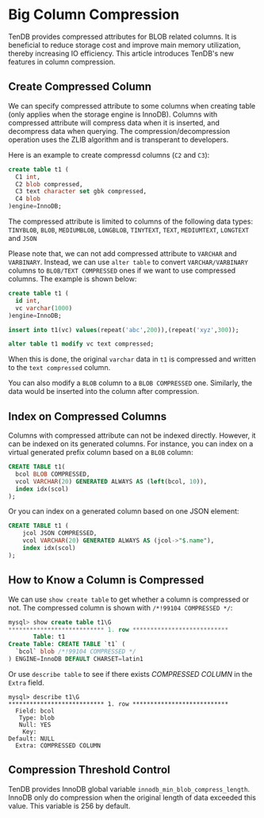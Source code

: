 # Big Column Compression
TenDB provides compressed attributes for BLOB related columns. It is beneficial to reduce storage cost and improve main memory utilization, thereby increasing IO efficiency. This article introduces TenDB's new features in column compression.

## Create Compressed Column
We can specify compressed attribute to some columns when creating table (only applies when the storage engine is InnoDB). Columns with compressed attribute will compress data when it is inserted, and decompress data when querying. The compression/decompression operation uses the ZLIB algorithm and is transperant to developers.

Here is an example to create compressd columns (`C2` and `C3`):
```sql
create table t1 (
  C1 int,
  C2 blob compressed,
  C3 text character set gbk compressed,
  C4 blob
)engine=InnoDB;
```
The compressed attribute is limited to columns of the following data types: `TINYBLOB`, `BLOB`, `MEDIUMBLOB`, `LONGBLOB`, `TINYTEXT`, `TEXT`, `MEDIUMTEXT`, `LONGTEXT` and `JSON`  

Please note that, we can not add compressed attribute to `VARCHAR` and `VARBINARY`. Instead, we can use `alter table` to convert `VARCHAR/VARBINARY` columns to `BLOB/TEXT COMPRESSED` ones if we want to use compressed columns. The example is shown below: 
```sql
create table t1 (
  id int,
  vc varchar(1000)
)engine=InnoDB;

insert into t1(vc) values(repeat('abc',200)),(repeat('xyz',300));

alter table t1 modify vc text compressed;
```
When this is done, the original `varchar` data in `t1` is compressed and written to the `text compressed` column.
  
You can also modify a `BLOB` column to a `BLOB COMPRESSED` one. Similarly, the data would be inserted into the column after compression.

## Index on Compressed Columns
Columns with compressed attribute can not be indexed directly. However, it can be indexed on its generated columns. For instance, you can index on a virtual generated prefix column based on a `BLOB` column:
```sql
CREATE TABLE t1(
  bcol BLOB COMPRESSED, 
  vcol VARCHAR(20) GENERATED ALWAYS AS (left(bcol, 10)),
  index idx(scol)
);
```
Or you can index on a generated column based on one JSON element:
```sql
CREATE TABLE t1 (
    jcol JSON COMPRESSED, 
    vcol VARCHAR(20) GENERATED ALWAYS AS (jcol->"$.name"),
    index idx(scol)
);
```

## How to Know a Column is Compressed
We can use `show create table` to get whether a column is compressed or not. The compressed column is shown with `/*!99104 COMPRESSED */`:

```sql
mysql> show create table t1\G
*************************** 1. row ***************************
       Table: t1
Create Table: CREATE TABLE `t1` (
  `bcol` blob /*!99104 COMPRESSED */
) ENGINE=InnoDB DEFAULT CHARSET=latin1
```

Or use `describe table` to see if there exists *COMPRESSED COLUMN* in the `Extra` field.
```
mysql> describe t1\G
*************************** 1. row ***************************
  Field: bcol
   Type: blob
   Null: YES
    Key: 
Default: NULL
  Extra: COMPRESSED COLUMN
```

## Compression Threshold Control
TenDB provides InnoDB global variable `innodb_min_blob_compress_length`. InnoDB only do compression when the original length of data exceeded this value. This variable is 256 by default.
